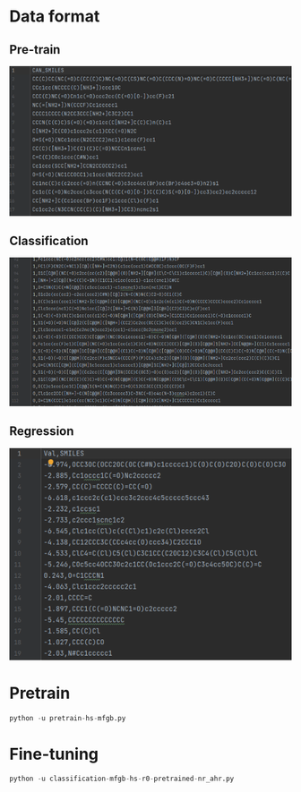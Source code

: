 # Data format
## Pre-train
![image](https://github.com/sytresbien/mfgb/blob/main/readme/pretrain.jpg)
## Classification
![image](https://github.com/sytresbien/mfgb/blob/main/readme/classification.jpg)
## Regression
![image](https://github.com/sytresbien/mfgb/blob/main/readme/regression.jpg)
# Pretrain
```python
python -u pretrain-hs-mfgb.py
```
# Fine-tuning
```python
python -u classification-mfgb-hs-r0-pretrained-nr_ahr.py
```
